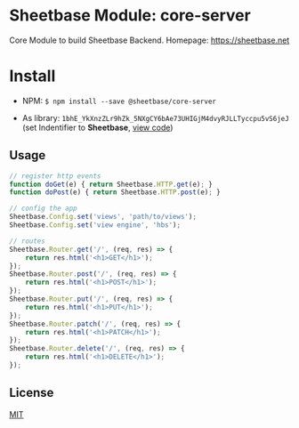 # Sheetbase Module: core-server

Core Module to build Sheetbase Backend. Homepage: https://sheetbase.net

# Install

- NPM: ``$ npm install --save @sheetbase/core-server``

- As library: ``1bhE_YkXnzZLr9hZk_5NXgCY6bAe73UHIGjM4dvyRJLLTyccpu5vS6jeJ`` (set Indentifier to **Sheetbase**, [view code](https://script.google.com/d/1bhE_YkXnzZLr9hZk_5NXgCY6bAe73UHIGjM4dvyRJLLTyccpu5vS6jeJ/edit?usp=sharing))

## Usage

```ts
// register http events
function doGet(e) { return Sheetbase.HTTP.get(e); }
function doPost(e) { return Sheetbase.HTTP.post(e); }

// config the app
Sheetbase.Config.set('views', 'path/to/views');
Sheetbase.Config.set('view engine', 'hbs');

// routes
Sheetbase.Router.get('/', (req, res) => {
    return res.html('<h1>GET</h1>');
});
Sheetbase.Router.post('/', (req, res) => {
    return res.html('<h1>POST</h1>');
});
Sheetbase.Router.put('/', (req, res) => {
    return res.html('<h1>PUT</h1>');
});
Sheetbase.Router.patch('/', (req, res) => {
    return res.html('<h1>PATCH</h1>');
});
Sheetbase.Router.delete('/', (req, res) => {
    return res.html('<h1>DELETE</h1>');
});
```

## License

[MIT][license-url]

[license-url]: https://github.com/sheetbase/module-core-server/blob/master/LICENSE